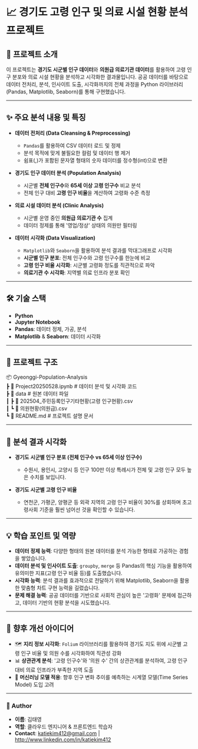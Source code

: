 # 📈 경기도 고령 인구 및 의료 시설 현황 분석 프로젝트

## 📌 프로젝트 소개
이 프로젝트는 **경기도 시군별 인구 데이터**와 **의원급 의료기관 데이터**를 활용하여 고령 인구 분포와 의료 시설 현황을 분석하고 시각화한 결과물입니다. 공공 데이터를 바탕으로 데이터 전처리, 분석, 인사이트 도출, 시각화까지의 전체 과정을 Python 라이브러리(Pandas, Matplotlib, Seaborn)를 통해 구현했습니다.

---

## ✨ 주요 분석 내용 및 특징
- **데이터 전처리 (Data Cleansing & Preprocessing)**
  - `Pandas`를 활용하여 CSV 데이터 로드 및 정제
  - 분석 목적에 맞게 불필요한 컬럼 및 데이터 행 제거
  - 쉼표(,)가 포함된 문자열 형태의 숫자 데이터를 정수형(int)으로 변환

- **경기도 인구 데이터 분석 (Population Analysis)**
  - 시군별 **전체 인구수**와 **65세 이상 고령 인구수** 비교 분석
  - 전체 인구 대비 **고령 인구 비율**을 계산하여 고령화 수준 측정

- **의료 시설 데이터 분석 (Clinic Analysis)**
  - 시군별 운영 중인 **의원급 의료기관 수** 집계
  - 데이터 정제를 통해 '영업/정상' 상태의 의원만 필터링

- **데이터 시각화 (Data Visualization)**
  - `Matplotlib`와 `Seaborn`을 활용하여 분석 결과를 막대그래프로 시각화
  - **시군별 인구 분포**: 전체 인구수와 고령 인구수를 한눈에 비교
  - **고령 인구 비율 시각화**: 시군별 고령화 정도를 직관적으로 파악
  - **의료기관 수 시각화**: 지역별 의료 인프라 분포 확인

---

## 🛠 기술 스택
- **Python**
- **Jupyter Notebook**
- **Pandas**: 데이터 정제, 가공, 분석
- **Matplotlib** & **Seaborn**: 데이터 시각화

---

## 📂 프로젝트 구조
📦 Gyeonggi-Population-Analysis  
┣ 📜 Project20250528.ipynb       # 데이터 분석 및 시각화 코드  
┣ 📂 data                           # 원본 데이터 파일  
┃ ┣ 📜 202504_주민등록인구기타현황(고령 인구현황).csv  
┃ ┗ 📜 의원현황(의원급).csv  
┗ 📜 README.md                     # 프로젝트 설명 문서  

---

## 📸 분석 결과 시각화
- **경기도 시군별 인구 분포 (전체 인구수 vs 65세 이상 인구수)**
  - 수원시, 용인시, 고양시 등 인구 100만 이상 특례시가 전체 및 고령 인구 모두 높은 수치를 보입니다.

- **경기도 시군별 고령 인구 비율**
  - 연천군, 가평군, 양평군 등 외곽 지역의 고령 인구 비율이 30%를 상회하며 초고령사회 기준을 훨씬 넘어선 것을 확인할 수 있습니다.

---

## 💡 학습 포인트 및 역량
- **데이터 정제 능력**: 다양한 형태의 원본 데이터를 분석 가능한 형태로 가공하는 경험을 쌓았습니다.
- **데이터 분석 및 인사이트 도출**: `groupby`, `merge` 등 Pandas의 핵심 기능을 활용하여 유의미한 지표(고령 인구 비율 등)를 도출했습니다.
- **시각화 능력**: 분석 결과를 효과적으로 전달하기 위해 Matplotlib, Seaborn을 활용한 맞춤형 차트 구현 능력을 길렀습니다.
- **문제 해결 능력**: 공공 데이터를 기반으로 사회적 관심이 높은 '고령화' 문제에 접근하고, 데이터 기반의 현황 분석을 시도했습니다.

---

## 📌 향후 개선 아이디어
- 🗺️ **지리 정보 시각화**: `Folium` 라이브러리를 활용하여 경기도 지도 위에 시군별 고령 인구 비율 및 의원 수를 시각화하여 직관성 강화
- 📊 **상관관계 분석**: '고령 인구수'와 '의원 수' 간의 상관관계를 분석하여, 고령 인구 대비 의료 인프라가 부족한 지역 도출
- 🤖 **머신러닝 모델 적용**: 향후 인구 변화 추이를 예측하는 시계열 모델(Time Series Model) 도입 고려

---

### 👤 Author
- **이름**: 김태영
- **역할**: 클라우드 엔지니어 & 프론트엔드 학습자
- **Contact**: katiekim412@gmail.com | http://www.linkedin.com/in/katiekim412
